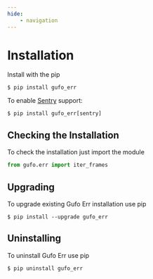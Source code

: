 ```yaml
---
hide:
    - navigation
---
```

# Installation

Install with the pip

```
$ pip install gufo_err
```

To enable [Sentry][Sentry] support:

```
$ pip install gufo_err[sentry]
```

## Checking the Installation

To check the installation just import the module

```python
from gufo.err import iter_frames
```

## Upgrading

To upgrade existing Gufo Err installation use pip

```
$ pip install --upgrade gufo_err
```

## Uninstalling

To uninstall Gufo Err use pip

```
$ pip uninstall gufo_err
```

[Sentry]: https://sentry.io/